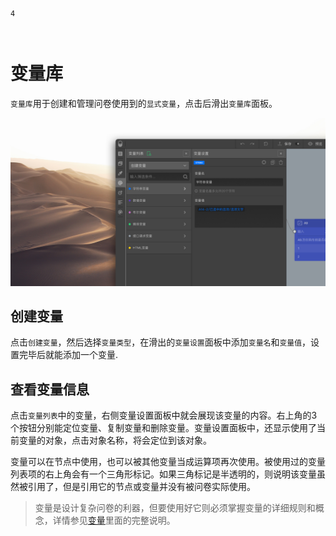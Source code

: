 ```index
4
```
```tag

```
```summary

```
# 变量库

`变量库`用于创建和管理问卷使用到的`显式变量`，点击后滑出`变量库`面板。

<img src='../../assets/snapshots/kit/custom-variables-cn.jpg'>

## 创建变量
点击`创建变量`，然后选择`变量类型`，在滑出的`变量设置`面板中添加`变量名`和`变量值`，设置完毕后就能添加一个变量.

## 查看变量信息
点击`变量列表`中的变量，右侧变量设置面板中就会展现该变量的内容。右上角的3个按钮分别能定位变量、复制变量和删除变量。变量设置面板中，还显示使用了当前变量的对象，点击对象名称，将会定位到该对象。

变量可以在节点中使用，也可以被其他变量当成运算项再次使用。被使用过的变量列表项的右上角会有一个三角形标记。如果三角标记是半透明的，则说明该变量虽然被引用了，但是引用它的节点或变量并没有被问卷实际使用。

> 变量是设计复杂问卷的利器，但要使用好它则必须掌握变量的详细规则和概念，详情参见[变量](../variable/concept.md)里面的完整说明。